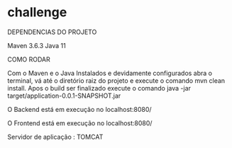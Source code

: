 # challenge
DEPENDENCIAS DO PROJETO

Maven 3.6.3 Java 11

COMO RODAR

Com o Maven e o Java Instalados e devidamente configurados abra o terminal, vá até o diretório raiz do projeto e execute o comando mvn clean install. 
Apos o build ser finalizado execute o comando java -jar target/application-0.0.1-SNAPSHOT.jar

O Backend está em execução no localhost:8080/

O Frontend está em execução no localhost:8080/

Servidor de aplicação : TOMCAT

